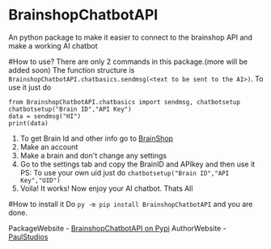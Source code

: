# BrainshopChatbotAPI
 An python package to make it easier to connect to the brainshop API and make a working AI chatbot
 
 #How to use?
 There are only 2 commands in this package.(more will be added soon)
 The function structure is `BrainshopChatbotAPI.chatbasics.sendmsg(<text to be sent to the AI>)`.
 To use it just do
 ```
 from BrainshopChatbotAPI.chatbasics import sendmsg, chatbotsetup
 chatbotsetup("Brain ID","API Key")
 data = sendmsg("HI")
 print(data)
 ```
 1. To get Brain Id and other info go to [BrainShop](https://brainshop.ai)
 2. Make an account
 3. Make a brain and don't change any settings
 4. Go to the settings tab and copy the BrainID and APIkey and then use it  
    PS: To use your own uid just do `chatbotsetup("Brain ID","API Key","UID")`
 5. Voila! It works! Now enjoy your AI chatbot.
 Thats All
 
 #How to install it
 Do `py -m pip install BrainshopChatbotAPI` and you are done.


 PackageWebsite - [BrainshopChatbotAPI on Pypi](https://pypi.org/project/BrainshopChatbotAPI/)
 AuthorWebsite - [PaulStudios](https://paulstudios.great-site.net)
